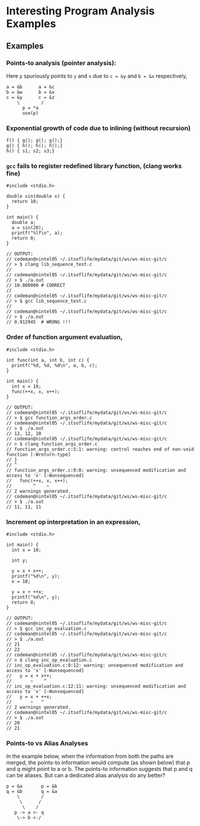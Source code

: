Interesting Program Analysis Examples
====================

Examples
-------------

### Points-to analysis (pointer analysis):

Here `p` spuriously points to `y` and `x` due to `c = &y` and `b = &x` respectively,

    a = &b      a = &c
    b = &w      b = &x
    c = &y      c = &z
        \        /
          p = *a
          use(p)

### Exponential growth of code due to inlining (without recursion)

    f() { g(); g(); g();}
    g() { h(); h(); h();}
    h() { s1; s2; s3;}

### `gcc` fails to register redefined library function, (clang works fine)

    #include <stdio.h>
    
    double sin(double x) {
      return 10;
    }
    
    int main() {
      double a;
      a = sin(20);
      printf("%lf\n", a);
      return 0;
    }
    
    // OUTPUT:
    // codeman@nintel05 ~/.itsoflife/mydata/git/ws/ws-misc-git/c
    // > $ clang lib_sequence_test.c
    //
    // codeman@nintel05 ~/.itsoflife/mydata/git/ws/ws-misc-git/c
    // > $ ./a.out
    // 10.000000 # CORRECT
    //
    // codeman@nintel05 ~/.itsoflife/mydata/git/ws/ws-misc-git/c
    // > $ gcc lib_sequence_test.c
    //
    // codeman@nintel05 ~/.itsoflife/mydata/git/ws/ws-misc-git/c
    // > $ ./a.out
    // 0.912945  # WRONG !!!

### Order of function argument evaluation,

    #include <stdio.h>
    
    int func(int a, int b, int c) {
      printf("%d, %d, %d\n", a, b, c);
    }
    
    int main() {
      int x = 10;
      func(++x, x, x++);
    }
    
    // OUTPUT:
    // codeman@nintel05 ~/.itsoflife/mydata/git/ws/ws-misc-git/c
    // > $ gcc function_args_order.c
    // codeman@nintel05 ~/.itsoflife/mydata/git/ws/ws-misc-git/c
    // > $ ./a.out
    // 12, 12, 10
    // codeman@nintel05 ~/.itsoflife/mydata/git/ws/ws-misc-git/c
    // > $ clang function_args_order.c
    // function_args_order.c:5:1: warning: control reaches end of non-void function [-Wreturn-type]
    // }
    // ^
    // function_args_order.c:9:8: warning: unsequenced modification and access to 'x' [-Wunsequenced]
    //   func(++x, x, x++);
    //        ^    ~
    // 2 warnings generated.
    // codeman@nintel05 ~/.itsoflife/mydata/git/ws/ws-misc-git/c
    // > $ ./a.out
    // 11, 11, 11
    
### Increment op interpretation in an expression,

    #include <stdio.h>
    
    int main() {
      int x = 10;
    
      int y;
       
      y = x + x++;
      printf("%d\n", y);
      x = 10;
    
      y = x + ++x;
      printf("%d\n", y);
      return 0;
    }
    
    // OUTPUT:
    // codeman@nintel05 ~/.itsoflife/mydata/git/ws/ws-misc-git/c
    // > $ gcc inc_op_evaluation.c
    // codeman@nintel05 ~/.itsoflife/mydata/git/ws/ws-misc-git/c
    // > $ ./a.out
    // 21
    // 22
    // codeman@nintel05 ~/.itsoflife/mydata/git/ws/ws-misc-git/c
    // > $ clang inc_op_evaluation.c
    // inc_op_evaluation.c:8:12: warning: unsequenced modification and access to 'x' [-Wunsequenced]
    //   y = x + x++;
    //       ~    ^
    // inc_op_evaluation.c:12:11: warning: unsequenced modification and access to 'x' [-Wunsequenced]
    //   y = x + ++x;
    //       ~   ^
    // 2 warnings generated.
    // codeman@nintel05 ~/.itsoflife/mydata/git/ws/ws-misc-git/c
    // > $ ./a.out
    // 20
    // 21

### Points-to vs Alias Analyses

In the example below, when the information from both the paths are merged,
the points-to information would compute (as shown below) that
p and q might point to a or b. The points-to information suggests that
p and q can be aliases. But can a dedicated alias analysis do any better?

    p = &a       p = &b
    q = &b       q = &a
        \        /
         \      /
          \    /
       p -> a <- q
        \-> b <-/

